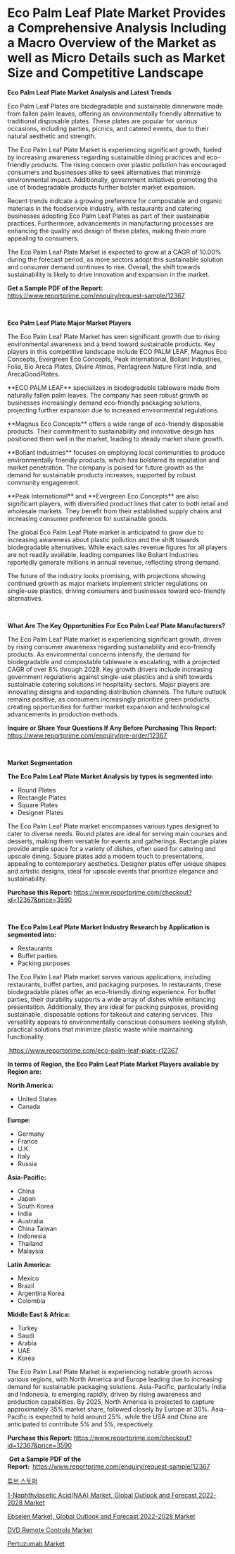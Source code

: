 <p><h1>Eco Palm Leaf Plate Market Provides a Comprehensive Analysis Including a Macro Overview of the Market as well as Micro Details such as Market Size and Competitive Landscape</h1></p><p><strong>Eco Palm Leaf Plate Market Analysis and Latest Trends</strong></p>
<p><p>Eco Palm Leaf Plates are biodegradable and sustainable dinnerware made from fallen palm leaves, offering an environmentally friendly alternative to traditional disposable plates. These plates are popular for various occasions, including parties, picnics, and catered events, due to their natural aesthetic and strength.</p><p>The Eco Palm Leaf Plate Market is experiencing significant growth, fueled by increasing awareness regarding sustainable dining practices and eco-friendly products. The rising concern over plastic pollution has encouraged consumers and businesses alike to seek alternatives that minimize environmental impact. Additionally, government initiatives promoting the use of biodegradable products further bolster market expansion.</p><p>Recent trends indicate a growing preference for compostable and organic materials in the foodservice industry, with restaurants and catering businesses adopting Eco Palm Leaf Plates as part of their sustainable practices. Furthermore, advancements in manufacturing processes are enhancing the quality and design of these plates, making them more appealing to consumers.</p><p>The Eco Palm Leaf Plate Market is expected to grow at a CAGR of 10.00% during the forecast period, as more sectors adopt this sustainable solution and consumer demand continues to rise. Overall, the shift towards sustainability is likely to drive innovation and expansion in the market.</p></p>
<p><strong>Get a Sample PDF of the Report:&nbsp;</strong> <a href="https://www.reportprime.com/enquiry/request-sample/12367">https://www.reportprime.com/enquiry/request-sample/12367</a></p>
<p>&nbsp;</p>
<p><strong>Eco Palm Leaf Plate Major Market Players</strong></p>
<p><p>The Eco Palm Leaf Plate Market has seen significant growth due to rising environmental awareness and a trend toward sustainable products. Key players in this competitive landscape include ECO PALM LEAF, Magnus Eco Concepts, Evergreen Eco Concepts, Peak International, Bollant Industries, Folia, Bio Areca Plates, Divine Atmos, Pentagreen Nature First India, and ArecaGoodPlates.</p><p>**ECO PALM LEAF** specializes in biodegradable tableware made from naturally fallen palm leaves. The company has seen robust growth as businesses increasingly demand eco-friendly packaging solutions, projecting further expansion due to increased environmental regulations.</p><p>**Magnus Eco Concepts** offers a wide range of eco-friendly disposable products. Their commitment to sustainability and innovative design has positioned them well in the market, leading to steady market share growth.</p><p>**Bollant Industries** focuses on employing local communities to produce environmentally friendly products, which has bolstered its reputation and market penetration. The company is poised for future growth as the demand for sustainable products increases, supported by robust community engagement.</p><p>**Peak International** and **Evergreen Eco Concepts** are also significant players, with diversified product lines that cater to both retail and wholesale markets. They benefit from their established supply chains and increasing consumer preference for sustainable goods.</p><p>The global Eco Palm Leaf Plate market is anticipated to grow due to increasing awareness about plastic pollution and the shift towards biodegradable alternatives. While exact sales revenue figures for all players are not readily available, leading companies like Bollant Industries reportedly generate millions in annual revenue, reflecting strong demand.</p><p>The future of the industry looks promising, with projections showing continued growth as major markets implement stricter regulations on single-use plastics, driving consumers and businesses toward eco-friendly alternatives.</p></p>
<p>&nbsp;</p>
<p><strong>What Are The Key Opportunities For Eco Palm Leaf Plate Manufacturers?</strong></p>
<p><p>The Eco Palm Leaf Plate market is experiencing significant growth, driven by rising consumer awareness regarding sustainability and eco-friendly products. As environmental concerns intensify, the demand for biodegradable and compostable tableware is escalating, with a projected CAGR of over 8% through 2028. Key growth drivers include increasing government regulations against single-use plastics and a shift towards sustainable catering solutions in hospitality sectors. Major players are innovating designs and expanding distribution channels. The future outlook remains positive, as consumers increasingly prioritize green products, creating opportunities for further market expansion and technological advancements in production methods.</p></p>
<p><strong>Inquire or Share Your Questions If Any Before Purchasing This Report:</strong> <a href="https://www.reportprime.com/enquiry/pre-order/12367">https://www.reportprime.com/enquiry/pre-order/12367</a></p>
<p>&nbsp;</p>
<p><strong>Market Segmentation</strong></p>
<p><strong>The Eco Palm Leaf Plate Market Analysis by types is segmented into:</strong></p>
<p><ul><li>Round Plates</li><li>Rectangle Plates</li><li>Square Plates</li><li>Designer Plates</li></ul></p>
<p><p>The Eco Palm Leaf Plate market encompasses various types designed to cater to diverse needs. Round plates are ideal for serving main courses and desserts, making them versatile for events and gatherings. Rectangle plates provide ample space for a variety of dishes, often used for catering and upscale dining. Square plates add a modern touch to presentations, appealing to contemporary aesthetics. Designer plates offer unique shapes and artistic designs, ideal for upscale events that prioritize elegance and sustainability.</p></p>
<p><strong>Purchase this Report:&nbsp;</strong><a href="https://www.reportprime.com/checkout?id=12367&price=3590">https://www.reportprime.com/checkout?id=12367&price=3590</a></p>
<p>&nbsp;</p>
<p><strong>The Eco Palm Leaf Plate Market Industry Research by Application is segmented into:</strong></p>
<p><ul><li>Restaurants</li><li>Buffet parties.</li><li>Packing purposes</li></ul></p>
<p><p>The Eco Palm Leaf Plate market serves various applications, including restaurants, buffet parties, and packaging purposes. In restaurants, these biodegradable plates offer an eco-friendly dining experience. For buffet parties, their durability supports a wide array of dishes while enhancing presentation. Additionally, they are ideal for packing purposes, providing sustainable, disposable options for takeout and catering services. This versatility appeals to environmentally conscious consumers seeking stylish, practical solutions that minimize plastic waste while maintaining functionality.</p></p>
<p><a href="https://www.reportprime.com/eco-palm-leaf-plate-r12367">&nbsp;https://www.reportprime.com/eco-palm-leaf-plate-r12367</a></p>
<p><strong>In terms of Region, the Eco Palm Leaf Plate Market Players available by Region are:</strong></p>
<p>
    <p> <strong> North America: </strong>
        <ul>
            <li>United States</li>
            <li>Canada</li>
        </ul>
        </p> 
    <p> <strong> Europe: </strong>
        <ul>
            <li>Germany</li>
            <li>France</li>
            <li>U.K.</li>
            <li>Italy</li>
            <li>Russia</li>
        </ul>
        </p> 
    <p> <strong> Asia-Pacific: </strong>
        <ul>
            <li>China</li>
            <li>Japan</li>
            <li>South Korea</li>
            <li>India</li>
            <li>Australia</li>
            <li>China Taiwan</li>
            <li>Indonesia</li>
            <li>Thailand</li>
            <li>Malaysia</li>
        </ul>
        </p> 
    <p> <strong> Latin America: </strong>
        <ul>
            <li>Mexico</li>
            <li>Brazil</li>
            <li>Argentina Korea</li>
            <li>Colombia</li>
        </ul>
        </p> 
    <p> <strong> Middle East & Africa: </strong>
        <ul>
            <li>Turkey</li>
            <li>Saudi</li>
            <li>Arabia</li>
            <li>UAE</li>
            <li>Korea</li>
        </ul>
    </p>
    </p>
<p><p>The Eco Palm Leaf Plate Market is experiencing notable growth across various regions, with North America and Europe leading due to increasing demand for sustainable packaging solutions. Asia-Pacific, particularly India and Indonesia, is emerging rapidly, driven by rising awareness and production capabilities. By 2025, North America is projected to capture approximately 35% market share, followed closely by Europe at 30%. Asia-Pacific is expected to hold around 25%, while the USA and China are anticipated to contribute 5% and 5%, respectively.</p></p>
<p><strong>Purchase this Report: </strong><a href="https://www.reportprime.com/checkout?id=12367&price=3590">https://www.reportprime.com/checkout?id=12367&price=3590</a></p>
<p>&nbsp;<strong>Get a Sample PDF of the Report:&nbsp;&nbsp;</strong><a href="https://www.reportprime.com/enquiry/request-sample/12367">https://www.reportprime.com/enquiry/request-sample/12367</a></p>
<p><strong></strong></p>
<p><p><a href="https://medium.com/@ayesakhan333/%EA%B8%80%EB%A1%9C%EB%B2%8C-%ED%8A%9C%EB%B8%8C-%EC%8A%A4%ED%86%A0%ED%8D%BC-%EC%8B%9C%EC%9E%A5-%ED%83%90%EC%83%89-2024%EB%85%84%EB%B6%80%ED%84%B0-2031%EB%85%84%EA%B9%8C%EC%A7%80%EC%9D%98-%ED%8A%B8%EB%A0%8C%EB%93%9C%EC%99%80-%EC%A0%84%EB%9E%B5-1d9c19defb7a">튜브 스토퍼</a></p><p><a href="https://www.linkedin.com/pulse/1-naphthylacetic-acidnaa-market-global-outlook-forecast-2022-2028-fsz6e?trackingId=jLprVED1R8WLltC%2BukulSA%3D%3D">1-Naphthylacetic Acid(NAA) Market, Global Outlook and Forecast 2022-2028 Market</a></p><p><a href="https://www.linkedin.com/pulse/evaluating-global-ebselen-market-outlook-forecast-2022-2028-trends-qvvhf?trackingId=c53M%2BRyFRqeZ2Ajy6mQR9Q%3D%3D">Ebselen Market, Global Outlook and Forecast 2022-2028 Market</a></p><p><a href="https://github.com/wwwkeltoum/Market-Research-Report-List-4/blob/main/dvd-remote-controls-market.md">DVD Remote Controls Market</a></p><p><a href="https://medium.com/@rhys_bevs91/what-innovations-and-market-trends-are-shaping-the-pertuzumab-market-6d98db1308a5">Pertuzumab Market</a></p></p>